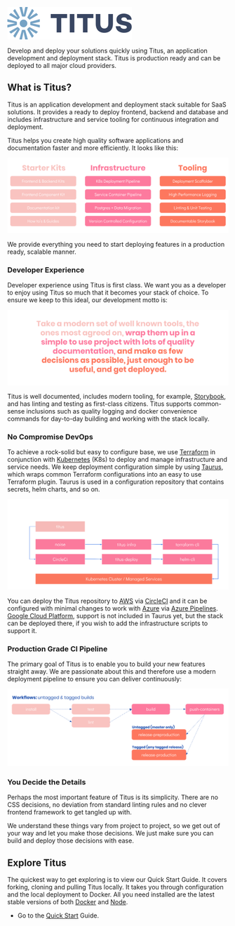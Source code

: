 ![logo]

Develop and deploy your solutions quickly using Titus, an application development and deployment stack. Titus is production ready and can be deployed to all major cloud providers.

## What is Titus?
Titus is an application development and deployment stack suitable for SaaS solutions. It provides a ready to deploy frontend, backend and database and includes infrastructure and service tooling for continuous integration and deployment.

Titus helps you create high quality software applications and documentation faster and more efficiently. It looks like this:

![titus-feature-overview]

We provide everything you need to start deploying features in a production ready, scalable manner.

### Developer Experience
Developer experience using Titus is first class. We want you as a developer to enjoy using Titus so much that it becomes your stack of choice. To ensure we keep to this ideal, our development motto is:

![titus-developer-statement]

Titus is well documented, includes modern tooling, for example, [Storybook], and has linting and testing as first-class citizens. Titus supports common-sense inclusions such as quality logging and docker convenience commands for day-to-day building and working with the stack locally.

### No Compromise DevOps
To achieve a rock-solid but easy to configure base, we use [Terraform] in conjunction with [Kubernetes] (K8s) to deploy and manage infrastructure and service needs. We keep deployment configuration simple by using [Taurus], which wraps common Terraform configurations into an easy to use Terraform plugin. Taurus is used in a configuration repository that contains secrets, helm charts, and so on.

![titus-pipeline]

You can deploy the Titus repository to [AWS] via [CircleCI] and it can be configured with minimal changes to work with [Azure] via [Azure Pipelines]. [Google Cloud Platform][GCP], support is not included in Taurus yet, but the stack can be deployed there, if you wish to add the infrastructure scripts to support it.

### Production Grade CI Pipeline
The primary goal of Titus is to enable you to build your new features straight away. We are passionate about this and therefore use a modern deployment pipeline to ensure you can deliver continuously:

![titus-ci-pipeline]

### You Decide the Details
Perhaps the most important feature of Titus is its simplicity. There are no CSS decisions, no deviation from standard linting rules and no clever frontend framework to get tangled up with.

We understand these things vary from project to project, so we get out of your way and let you make those decisions. We just make sure you can build and deploy those decisions with ease.

## Explore Titus
The quickest way to get exploring is to view our Quick Start Guide. It covers forking, cloning and pulling Titus locally. It takes you through configuration and the local deployment to Docker. All you need installed are the latest stable versions of both [Docker] and [Node].

- Go to the [Quick Start] Guide.


<!-- External Links -->
[Taurus]: https://nf-taurus.netlify.com
[titus-noise-cli]: https://github.com/nearform/titus-noise-cli
[CircleCI]: https://circleci.com/product/#features
[Storybook]: https://storybook.js.org/
[Terraform]: https://www.terraform.io/
[Kubernetes]:  https://kubernetes.io/
[Docker]: https://www.docker.com/
[Node]: https://nodejs.org/en/
[AWS]: https://aws.amazon.com/
[Azure]: https://azure.microsoft.com
[Azure Pipelines]: https://azure.microsoft.com/en-us/services/devops/pipelines/
[GCP]: https://cloud.google.com/

<!-- Internal Links -->
[Quick start]: quick-start/

<!-- Images -->
[logo]: img/Accel_Logo_Titus.svg#logo
[titus-feature-overview]: img/titus-feature-overview.svg
[titus-deployment-workflow]: img/titus-deployment-workflow.svg
[titus-developer-statement]: img/titus-developer-statement.svg
[titus-ci-pipeline]: img/titus-ci-pipeline.svg
[titus-pipeline]: img/titus-pipeline.svg
